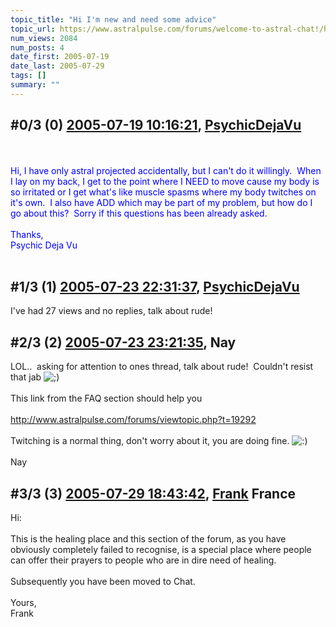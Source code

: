 ```yaml
---
topic_title: "Hi I'm new and need some advice"
topic_url: https://www.astralpulse.com/forums/welcome-to-astral-chat!/hi-i-m-new-and-need-some-advice
num_views: 2084
num_posts: 4
date_first: 2005-07-19
date_last: 2005-07-29
tags: []
summary: ""
---
```


## \#0/3 (0) [2005-07-19 10:16:21](https://www.astralpulse.com/forums/index.php?msg=170675), [PsychicDejaVu](https://www.astralpulse.com/forums/profile/?u=9464)  ##
<section>
<span class="bbc_color" style="color: blue;">
 <br>
 <br>
 Hi, I have only astral projected accidentally, but I can't do it willingly.  When I lay on my back, I get to the point where I NEED to move cause my body is so irritated or I get what's like muscle spasms where my body twitches on it's own.  I also have ADD which may be part of my problem, but how do I go about this?  Sorry if this questions has been already asked.
 <br>
 <br>
 Thanks,
 <br>
 Psychic Deja Vu
 <br>
 <br>
</span>
</section>

## \#1/3 (1) [2005-07-23 22:31:37](https://www.astralpulse.com/forums/index.php?msg=171112), [PsychicDejaVu](https://www.astralpulse.com/forums/profile/?u=9464)  ##
<section>
I've had 27 views and no replies, talk about rude!
</section>

## \#2/3 (2) [2005-07-23 23:21:35](https://www.astralpulse.com/forums/index.php?msg=171113), Nay  ##
<section>
LOL..  asking for attention to ones thread, talk about rude!  Couldn't resist that jab
<img alt=";)" class="smiley" src="https://www.astralpulse.com/forums/Smileys/fugue/wink.png" title="Wink"/>
<br>
<br>
This link from the FAQ section should help you
<br>
<br>
<a class="bbc_link" href="http://www.astralpulse.com/forums/viewtopic.php?t=19292" rel="noopener" target="_blank">
 http://www.astralpulse.com/forums/viewtopic.php?t=19292
</a>
<br>
<br>
Twitching is a normal thing, don't worry about it, you are doing fine.
<img alt=":)" class="smiley" src="https://www.astralpulse.com/forums/Smileys/fugue/smiley.png" title="Smiley"/>
<br>
<br>
Nay
</section>

## \#3/3 (3) [2005-07-29 18:43:42](https://www.astralpulse.com/forums/index.php?msg=171594), [Frank](https://www.astralpulse.com/forums/profile/?u=359) France ##
<section>
Hi:
<br>
<br>
This is the healing place and this section of the forum, as you have obviously completely failed to recognise, is a special place where people can offer their prayers to people who are in dire need of healing.
<br>
<br>
Subsequently you have been moved to Chat.
<br>
<br>
Yours,
<br>
Frank
</section>